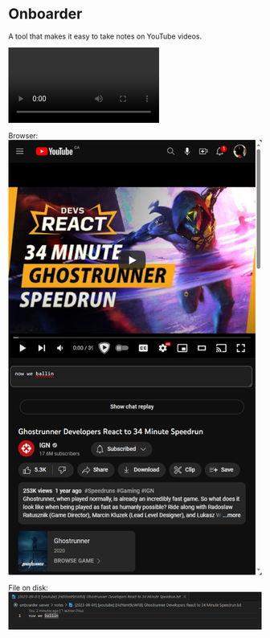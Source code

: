 # Onboarder

A tool that makes it easy to take notes on YouTube videos.

![Video preview](media/2023-09-01%2002-31-05%20onboarder%20extension.mp4)

Browser:  
![Screenshot](media/msedge_2ABFxbztFI.png)

File on disk:   
![Screenshot](media/Code_gTwEqVdpq4.png)